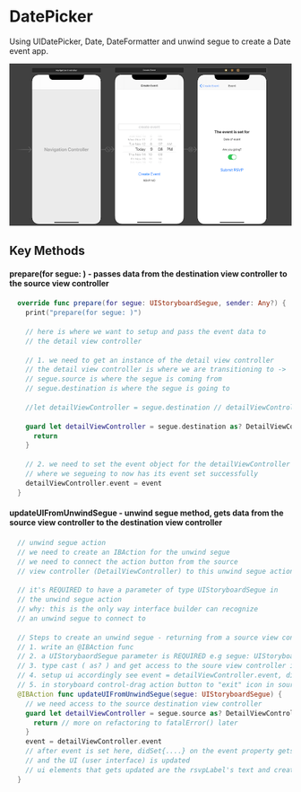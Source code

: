 # DatePicker

Using UIDatePicker, Date, DateFormatter and unwind segue to create a Date event app.

![date picker app](Assets/date-picker-app.png)

## Key Methods 

#### prepare(for segue: ) - passes data from the destination view controller to the source view controller 
```swift 
  override func prepare(for segue: UIStoryboardSegue, sender: Any?) {
    print("prepare(for segue: )")
    
    // here is where we want to setup and pass the event data to
    // the detail view controller
    
    // 1. we need to get an instance of the detail view controller
    // the detail view controller is where we are transitioning to ->
    // segue.source is where the segue is coming from
    // segue.destination is where the segue is going to
    
    //let detailViewController = segue.destination // detailViewController is a UIViewController
    
    guard let detailViewController = segue.destination as? DetailViewController else {
      return
    }
    
    // 2. we need to set the event object for the detailViewController
    // where we segueing to now has its event set successfully
    detailViewController.event = event
  }
```

#### updateUIFromUnwindSegue - unwind segue method, gets data from the source view controller to the destination view controller
```swift
  // unwind segue action
  // we need to create an IBAction for the unwind segue
  // we need to connect the action button from the source
  // view controller (DetailViewController) to this unwind segue action
  
  // it's REQUIRED to have a parameter of type UIStoryboardSegue in
  // the unwind segue action
  // why: this is the only way interface builder can recognize
  // an unwind segue to connect to
  
  // Steps to create an unwind segue - returning from a source view controller
  // 1. write an @IBAction func
  // 2. a UIStorybaordSegue parameter is REQUIRED e.g segue: UIStoryboardSegue
  // 3. type cast ( as? ) and get access to the soure view controller instance
  // 4. setup ui accordingly see event = detailViewController.event, didSet{....} on event property above
  // 5. in storyboard control-drag action button to "exit" icon in source view controlller scene and select e.g this method (updateUIFromUnwindSegue)
  @IBAction func updateUIFromUnwindSegue(segue: UIStoryboardSegue) {
    // we need access to the source destination view controller
    guard let detailViewController = segue.source as? DetailViewController else {
      return // more on refactoring to fatalError() later
    }
    event = detailViewController.event
    // after event is set here, didSet{....} on the event property gets called
    // and the UI (user interface) is updated
    // ui elements that gets updated are the rsvpLabel's text and createEventButton's titleLabel
  }
```
